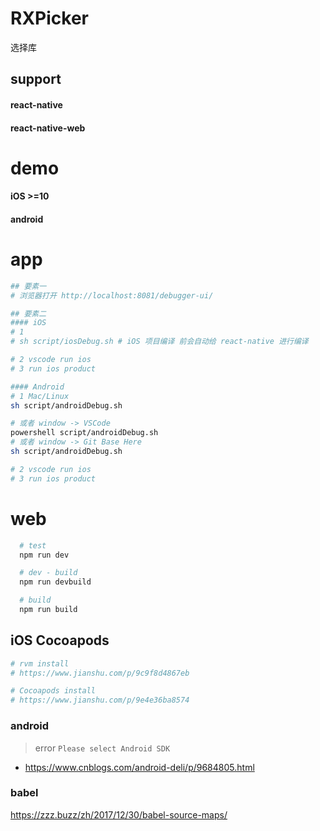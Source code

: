 # RXPicker
选择库


## support 
#### react-native
#### react-native-web

# demo
#### iOS >=10
#### android

# app
```sh
## 要素一
# 浏览器打开 http://localhost:8081/debugger-ui/

## 要素二
#### iOS
# 1
# sh script/iosDebug.sh # iOS 项目编译 前会自动给 react-native 进行编译

# 2 vscode run ios
# 3 run ios product

#### Android
# 1 Mac/Linux
sh script/androidDebug.sh

# 或者 window -> VSCode
powershell script/androidDebug.sh
# 或者 window -> Git Base Here
sh script/androidDebug.sh

# 2 vscode run ios
# 3 run ios product
```

# web
```sh
  # test
  npm run dev

  # dev - build
  npm run devbuild

  # build
  npm run build
```

## iOS Cocoapods
```sh
# rvm install
# https://www.jianshu.com/p/9c9f8d4867eb

# Cocoapods install
# https://www.jianshu.com/p/9e4e36ba8574
```

### android 
> error `Please select Android SDK`
- https://www.cnblogs.com/android-deli/p/9684805.html


### babel
https://zzz.buzz/zh/2017/12/30/babel-source-maps/